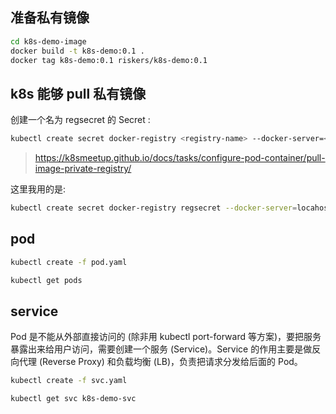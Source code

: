 ## 准备私有镜像

```bash
cd k8s-demo-image
docker build -t k8s-demo:0.1 .
docker tag k8s-demo:0.1 riskers/k8s-demo:0.1
```

## k8s 能够 pull 私有镜像

创建一个名为 regsecret 的 Secret :

```bash
kubectl create secret docker-registry <registry-name> --docker-server=<your-registry-server> --docker-username=<your-name> --docker-password=<your-pword> --docker-email=<your-email>
```

> https://k8smeetup.github.io/docs/tasks/configure-pod-container/pull-image-private-registry/

这里我用的是:

```bash
kubectl create secret docker-registry regsecret --docker-server=locahost --docker-username=riskers --docker-password=123 --docker-email=617273330@qq.com
```

## pod

```bash
kubectl create -f pod.yaml

kubectl get pods
```

## service

Pod 是不能从外部直接访问的 (除非用 kubectl port-forward 等方案)，要把服务暴露出来给用户访问，需要创建一个服务 (Service)。Service 的作用主要是做反向代理 (Reverse Proxy) 和负载均衡 (LB)，负责把请求分发给后面的 Pod。

```bash
kubectl create -f svc.yaml

kubectl get svc k8s-demo-svc
```